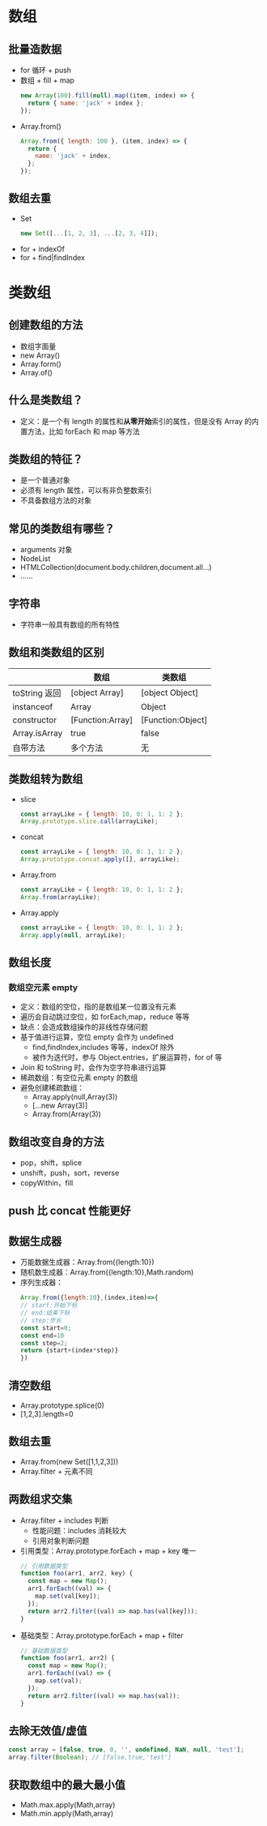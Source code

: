 # 数组

## 批量造数据

- for 循环 + push
- 数组 + fill + map
  ```js
  new Array(100).fill(null).map((item, index) => {
    return { name: 'jack' + index };
  });
  ```
- Array.from()
  ```js
  Array.from({ length: 100 }, (item, index) => {
    return {
      name: 'jack' + index,
    };
  });
  ```

## 数组去重

- Set
  ```js
  new Set([...[1, 2, 3], ...[2, 3, 4]]);
  ```
- for + indexOf
- for + find|findIndex

# 类数组

## 创建数组的方法

- 数组字面量
- new Array()
- Array.form()
- Array.of()

## 什么是类数组？

- 定义：是一个有 length 的属性和**从零开始**索引的属性，但是没有 Array 的内置方法，比如 forEach 和 map 等方法

## 类数组的特征？

- 是一个普通对象
- 必须有 length 属性，可以有非负整数索引
- 不具备数组方法的对象

## 常见的类数组有哪些？

- arguments 对象
- NodeList
- HTMLCollection(document.body.children,document.all...)
- ......

## 字符串

- 字符串一般具有数组的所有特性

## 数组和类数组的区别

|               | 数组             | 类数组            |
| ------------- | ---------------- | ----------------- |
| toString 返回 | [object Array]   | [object Object]   |
| instanceof    | Array            | Object            |
| constructor   | [Function:Array] | [Function:Object] |
| Array.isArray | true             | false             |
| 自带方法      | 多个方法         | 无                |

## 类数组转为数组

- slice
  ```js
  const arrayLike = { length: 10, 0: 1, 1: 2 };
  Array.prototype.slice.call(arrayLike);
  ```
- concat
  ```js
  const arrayLike = { length: 10, 0: 1, 1: 2 };
  Array.prototype.concat.apply([], arrayLike);
  ```
- Array.from
  ```js
  const arrayLike = { length: 10, 0: 1, 1: 2 };
  Array.from(arrayLike);
  ```
- Array.apply
  ```js
  const arrayLike = { length: 10, 0: 1, 1: 2 };
  Array.apply(null, arrayLike);
  ```

## 数组长度

### 数组空元素 empty

- 定义：数组的空位，指的是数组某一位置没有元素
- 遍历会自动跳过空位，如 forEach,map，reduce 等等
- 缺点：会造成数组操作的非线性存储问题
- 基于值进行运算，空位 empty 会作为 undefined
  - find,findIndex,includes 等等，indexOf 除外
  - 被作为迭代时，参与 Object.entries，扩展运算符，for of 等
- Join 和 toString 时，会作为空字符串进行运算
- 稀疏数组：有空位元素 empty 的数组
- 避免创建稀疏数组：
  - Array.apply(null,Array(3))
  - [...new Array(3)]
  - Array.from(Array(3))

## 数组改变自身的方法

- pop，shift，splice
- unshift，push，sort，reverse
- copyWithin，fill

## push 比 concat 性能更好

## 数据生成器

- 万能数据生成器：Array.from({length:10})
- 随机数生成器：Array.from({length:10},Math.random)
- 序列生成器：
  ```js
  Array.from({length:10},(index,item)=>{
  // start:开始下标
  // end:结束下标
  // step:步长
  const start=0;
  const end=10
  const step=2;
  return {start+(index*step)}
  })
  ```

## 清空数组

- Array.prototype.splice(0)
- [1,2,3].length=0

## 数组去重

- Array.from(new Set([1,1,2,3]))
- Array.filter + 元素不同

## 两数组求交集

- Array.filter + includes 判断
  - 性能问题：includes 消耗较大
  - 引用对象判断问题
- 引用类型：Array.prototype.forEach + map + key 唯一
  ```js
  // 引用数据类型
  function foo(arr1, arr2, key) {
    const map = new Map();
    arr1.forEach((val) => {
      map.set(val[key]);
    });
    return arr2.filter((val) => map.has(val[key]));
  }
  ```
- 基础类型：Array.prototype.forEach + map + filter
  ```js
  // 基础数据类型
  function foo(arr1, arr2) {
    const map = new Map();
    arr1.forEach((val) => {
      map.set(val);
    });
    return arr2.filter((val) => map.has(val));
  }
  ```

## 去除无效值/虚值

```js
const array = [false, true, 0, '', undefined, NaN, null, 'test'];
array.filter(Boolean); // [false,true,'test']
```

## 获取数组中的最大最小值

- Math.max.apply(Math,array)
- Math.min.apply(Math,array)
